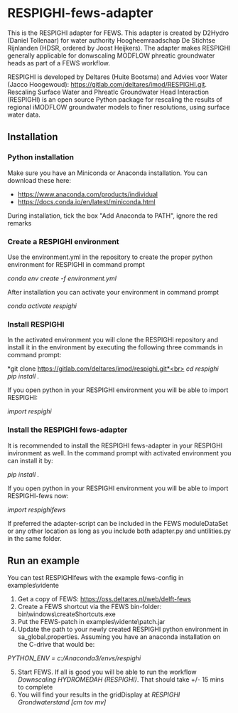 # RESPIGHI-fews-adapter

This is the RESPIGHI adapter for FEWS. This adapter is created by D2Hydro (Daniel Tollenaar) for water authority Hoogheemraadschap De Stichtse Rijnlanden (HDSR, ordered by Joost Heijkers). The adapter makes RESPIGHI generally 
applicable for donwscaling MODFLOW phreatic groundwater heads as part of a FEWS workflow.

RESPIGHI is developed by Deltares (Huite Bootsma) and Advies voor Water (Jacco Hoogewoud): https://gitlab.com/deltares/imod/RESPIGHI.git. Rescaling Surface Water and PhreatIc Groundwater Head Interaction
(RESPIGHI) is an open source Python package for rescaling the results of regional iMODFLOW groundwater models to finer resolutions, using surface water data.

## Installation

### Python installation
Make sure you have an Miniconda or Anaconda installation. You can download these here:
 - https://www.anaconda.com/products/individual
 - https://docs.conda.io/en/latest/miniconda.html

During installation, tick the box "Add Anaconda to PATH", ignore the red remarks

### Create a RESPIGHI environment
Use the environment.yml in the repository to create the proper python environment for RESPIGHI in command prompt

*conda env create -f environment.yml*

After installation you can activate your environment in command prompt

*conda activate respighi*

### Install RESPIGHI
In the activated environment you will clone the RESPIGHI repository and install it in the environment by executing the following three commands in command prompt:

*git clone https://gitlab.com/deltares/imod/respighi.git*<br>
*cd respighi*<br>
*pip install .*

If you open python in your RESPIGHI environment you will be able to import RESPIGHI:

*import respighi*

### Install the RESPIGHI fews-adapter
It is recommended to install the RESPIGHI fews-adapter in your RESPIGHI invironment as well. In the command prompt with activated environment you can install it by:

*pip install .*

If you open python in your RESPIGHI environment you will be able to import RESPIGHI-fews now:

*import respighifews*

If preferred the adapter-script can be included in the FEWS moduleDataSet or any other location as long as you include both adapter.py and untilities.py in the same folder.

## Run an example
You can test RESPIGHIfews with the example fews-config in examples\vidente
1. Get a copy of FEWS: https://oss.deltares.nl/web/delft-fews
2. Create a FEWS shortcut via the FEWS bin-folder: bin\windows\createShortcuts.exe
3. Put the FEWS-patch in examples\vidente\patch.jar
4. Update the path to your newly created RESPIGHI python environment in sa_global.properties. Assuming you have an anaconda installation on the C-drive that would be:

*PYTHON_ENV = c:/Anaconda3/envs/respighi*

5. Start FEWS. If all is good you will be able to run the workflow *Downscaling HYDROMEDAH (RESPIGHI)*. That should take +/- 15 mins to complete
6. You will find your results in the gridDisplay at *RESPIGHI Grondwaterstand [cm tov mv]*
